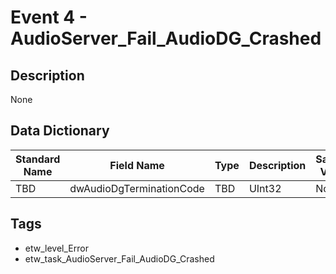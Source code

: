 # Event 4 - AudioServer_Fail_AudioDG_Crashed

## Description
None

## Data Dictionary
|Standard Name|Field Name|Type|Description|Sample Value|
|---|---|---|---|---|
|TBD|dwAudioDgTerminationCode|TBD|UInt32|None|None|

## Tags
* etw_level_Error
* etw_task_AudioServer_Fail_AudioDG_Crashed
